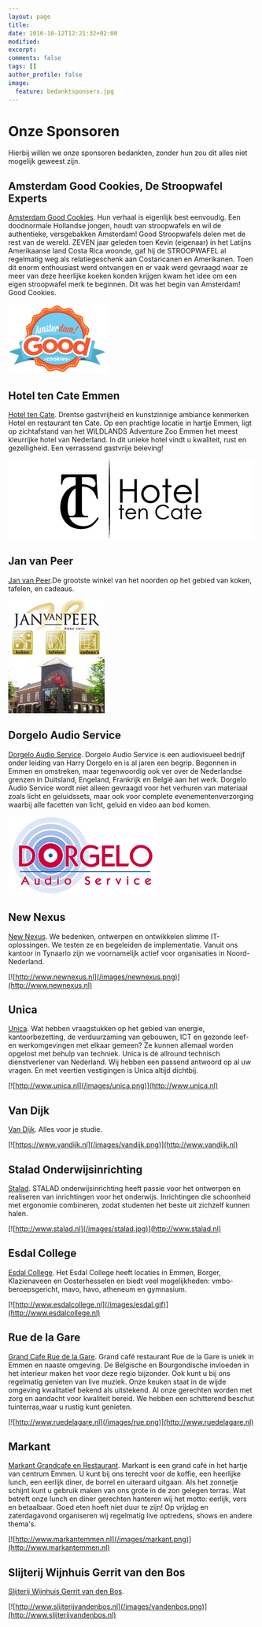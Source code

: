 ```yaml
---
layout: page
title: 
date: 2016-10-12T12:21:32+02:00
modified:
excerpt:
comments: false
tags: []
author_profile: false
image:
  feature: bedanktsponsers.jpg
---
```

# Onze Sponsoren
Hierbij willen we onze sponsoren bedankten, zonder hun zou dit alles niet mogelijk geweest zijn.

## Amsterdam Good Cookies, De Stroopwafel Experts
[Amsterdam Good Cookies](http://amsterdamgoodcookies.com/nl). Hun verhaal is eigenlijk best eenvoudig. Een doodnormale Hollandse jongen, houdt van stroopwafels en wil de authentieke, versgebakken Amsterdam! Good Stroopwafels delen met de rest van de wereld.
ZEVEN jaar geleden toen Kevin (eigenaar) in het Latijns Amerikaanse land Costa Rica woonde, gaf hij de STROOPWAFEL al regelmatig weg als relatiegeschenk aan Costaricanen en Amerikanen. Toen dit enorm enthousiast werd ontvangen en er vaak werd gevraagd waar ze meer van deze heerlijke koeken konden krijgen kwam het idee om een eigen stroopwafel merk te beginnen. Dit was het begin van Amsterdam! Good Cookies.

[![Amsterdam Good Cookies](/images/amsterdamgood.png)](http://amsterdamgoodcookies.com/nl)


## Hotel ten Cate Emmen
[Hotel ten Cate](http://hoteltencate.nl). Drentse gastvrijheid en kunstzinnige ambiance kenmerken Hotel en restaurant ten Cate. Op een prachtige locatie in hartje Emmen, ligt op zichtafstand van het WILDLANDS Adventure Zoo Emmen het meest kleurrijke hotel van Nederland. In dit unieke hotel vindt u kwaliteit, rust en gezelligheid. Een verrassend gastvrije beleving! 

[![Hotel ten Cate Emmen](/images/hoteltc.png)](http://hoteltencate.nl)

## Jan van Peer 
[Jan van Peer](http://www.janvanpeer.nl).De grootste winkel van het noorden op het gebied van koken, tafelen, en cadeaus. 

[![Jan van Peer Speciaalzaken](/images/janvanpeer.jpg)](http://www.janvanpeer.nl)

## Dorgelo Audio Service
[Dorgelo Audio Service](http://dorgelo.com). Dorgelo Audio Service is een audiovisueel bedrijf onder leiding van Harry Dorgelo en is al jaren een begrip. Begonnen in Emmen en omstreken, maar tegenwoordig ook ver over de Nederlandse grenzen in Duitsland, Engeland, Frankrijk en België aan het werk. Dorgelo Audio Service wordt niet alleen gevraagd voor het verhuren van materiaal zoals licht en geluidssets, maar ook voor complete evenementenverzorging waarbij alle facetten van licht, geluid en video aan bod komen.

[![Dorgelo Audio Service](/images/dorgelo.png)](http://dorgelo.com)

## New Nexus
[New Nexus](http://www.newnexus.nl). We bedenken, ontwerpen en ontwikkelen slimme IT-oplossingen. We testen ze en begeleiden de implementatie. Vanuit ons kantoor in Tynaarlo zijn we voornamelijk actief voor organisaties in Noord-Nederland.

[![http://www.newnexus.nl](/images/newnexus.png)](http://www.newnexus.nl)

## Unica
[Unica](http://www.unica.nl). Wat hebben vraagstukken op het gebied van energie, kantoorbezetting, de verduurzaming van gebouwen, ICT en gezonde leef- en werkomgevingen met elkaar gemeen? Ze kunnen allemaal worden opgelost met behulp van techniek. Unica is dé allround technisch dienstverlener van Nederland. Wij hebben een passend antwoord op al uw vragen. En met veertien vestigingen is Unica altijd dichtbij.

[![http://www.unica.nl](/images/unica.png)](http://www.unica.nl)

## Van Dijk
[Van Dijk](https://www.vandijk.nl). Alles voor je studie.

[![https://www.vandijk.nl](/images/vandijk.png)](http://www.vandijk.nl)

## Stalad Onderwijsinrichting
[Stalad](https://www.stalad.nl). STALAD onderwijsinrichting heeft passie voor het ontwerpen en realiseren van inrichtingen voor het onderwijs. Inrichtingen die schoonheid met ergonomie combineren, zodat studenten het beste uit zichzelf kunnen halen.

[![http://www.stalad.nl](/images/stalad.jpg)](http://www.stalad.nl)

## Esdal College
[Esdal College](http://www.esdalcollege.nl). Het Esdal College heeft locaties in Emmen, Borger, Klazienaveen en Oosterhesselen en biedt veel mogelijkheden: vmbo-beroepsgericht, mavo, havo, atheneum en gymnasium.

[![http://www.esdalcollege.nl](/images/esdal.gif)](http://www.esdalcollege.nl)

## Rue de la Gare
[Grand Cafe Rue de la Gare](http://www.ruedelagare.nl). Grand café restaurant Rue de la Gare is uniek in Emmen en naaste omgeving. De Belgische en Bourgondische invloeden in het interieur maken het voor deze regio bijzonder. Ook kunt u bij ons regelmatig genieten van live muziek. Onze keuken staat in de wijde omgeving kwalitatief bekend als uitstekend. Al onze gerechten worden met zorg en aandacht voor kwaliteit bereid. We hebben een schitterend beschut tuinterras,waar u rustig kunt genieten.

[![http://www.ruedelagare.nl](/images/rue.png)](http://www.ruedelagare.nl)

## Markant
[Markant Grandcafe en Restaurant](http://www.markantemmen.nl). Markant is een grand café in het hartje van centrum Emmen. U kunt bij ons terecht voor de koffie, een heerlijke lunch, een eerlijk diner, de borrel en uiteraard uitgaan. Als het zonnetje schijnt kunt u gebruik maken van ons grote in de zon gelegen terras. Wat betreft onze lunch en diner gerechten hanteren wij het motto: eerlijk, vers en betaalbaar. Goed eten hoeft niet duur te zijn! Op vrijdag en zaterdagavond organiseren wij regelmatig live optredens, shows en andere thema's. 

[![http://www.markantemmen.nl](/images/markant.png)](http://www.markantemmen.nl)

## Slijterij Wijnhuis Gerrit van den Bos
[Slijterij Wijnhuis Gerrit van den Bos](http://www.slijterijvandenbos.nl). 

[![http://www.slijterijvandenbos.nl](/images/vandenbos.png)](http://www.slijterijvandenbos.nl)


